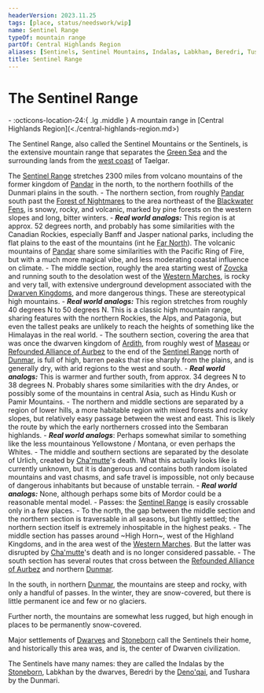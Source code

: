 ```yaml
---
headerVersion: 2023.11.25
tags: [place, status/needswork/wip]
name: Sentinel Range
typeOf: mountain range
partOf: Central Highlands Region
aliases: [Sentinels, Sentinel Mountains, Indalas, Labkhan, Beredri, Tushara]
title: Sentinel Range
---
```

# The Sentinel Range
<div class="grid cards ext-narrow-margin ext-one-column" markdown>
-    :octicons-location-24:{ .lg .middle } A mountain range in [Central Highlands Region](<./central-highlands-region.md>)  
</div>


The Sentinel Range, also called the Sentinel Mountains or the Sentinels, is the extensive mountain range that separates the [Green Sea](<../green-sea.md>) and the surrounding lands from the [west coast](<../west-coast/west-coast-region.md>) of Taelgar.

The [Sentinel Range](<./sentinel-range.md>) stretches 2300 miles from volcano mountains of the former kingdom of [Pandar](<../../history/pandar.md>) in the north, to the northern foothills of the Dunmari plains in the south. 
	- The northern section, from roughly [Pandar](<../../history/pandar.md>) south past the [Forest of Nightmares](<../far-north/forest-of-nightmares.md>) to the area northeast of the [Blackwater Fens](<../chasa-nahadi-watershed/blackwater-fens.md>), is snowy, rocky, and volcanic, marked by pine forests on the western slopes and long, bitter winters. 
		- ***Real world analogs:*** This region is at approx. 52 degrees north, and probably has some similarities with the Canadian Rockies, especially Banff and Jasper national parks, including the flat plains to the east of the mountains (int he [Far North](<../far-north/far-north.md>)). The volcanic mountains of [Pandar](<../../history/pandar.md>) share some similarities with the Pacific Ring of Fire, but with a much more magical vibe, and less moderating coastal influence on climate. 
	- The middle section, roughly the area starting west of [Zovcka](<../greater-sembara/zimkovia/zovcka.md>) and running south to the desolation west of the [Western Marches](<../greater-sembara/sembara/western-marches/western-marches.md>), is rocky and very tall, with extensive underground development associated with the [Dwarven Kingdoms](<dwarven-kingdoms/dwarven-kingdoms.md>), and more dangerous things. These are stereotypical high mountains. 
		- ***Real world analogs:*** This region stretches from roughly 40 degrees N to 50 degrees N. This is a classic high mountain range, sharing features with the northern Rockies, the Alps, and Patagonia, but even the tallest peaks are unlikely to reach the heights of something like the Himalayas in the real world. 
	- The southern section, covering the area that was once the dwarven kingdom of [Ardith](<dwarven-kingdoms/ardith.md>), from roughly west of [Maseau](<../greater-sembara/duchy-of-maseau/duchy-of-maseau.md>) or [Refounded Alliance of Aurbez](<../greater-sembara/refounded-alliance-of-aurbez/refounded-alliance-of-aurbez.md>) to the end of the [Sentinel Range](<./sentinel-range.md>) north of [Dunmar](<../greater-dunmar/realms/dunmar/dunmar.md>), is full of high, barren peaks that rise sharply from the plains, and is generally dry, with arid regions to the west and south. 
		- ***Real world analogs:*** This is warmer and further south, from approx. 34 degrees N to 38 degrees N. Probably shares some similarities with the dry Andes, or possibly some of the mountains in central Asia, such as Hindu Kush or Pamir Mountains. 
	- The northern and middle sections are separated by a region of lower hills, a more habitable region with mixed forests and rocky slopes, but relatively easy passage between the west and east. This is likely the route by which the early northerners crossed into the Sembaran highlands. 
		- ***Real world analogs***: Perhaps somewhat similar to something like the less mountainous Yellowstone / Montana, or even perhaps the Whites. 
	- The middle and southern sections are separated by the desolate of Urlich, created by [Cha'mutte](<../../people/extraplanar-powers/cha-mutte.md>)'s death. What this actually looks like is currently unknown, but it is dangerous and contains both random isolated mountains and vast chasms, and safe travel is impossible, not only because of dangerous inhabitants but because of unstable terrain. 
		- ***Real world analogs:*** None, although perhaps some bits of Mordor could be a reasonable mental model. 
	- Passes: the [Sentinel Range](<./sentinel-range.md>) is easily crossable only in a few places. 
		- To the north, the gap between the middle section and the northern section is traversable in all seasons, but lightly settled; the northern section itself is extremely inhospitable in the highest peaks.
		- The middle section has passes around ~High Horn~, west of the Highland Kingdoms, and in the area west of the [Western Marches](<../greater-sembara/sembara/western-marches/western-marches.md>). But the latter was disrupted by [Cha'mutte](<../../people/extraplanar-powers/cha-mutte.md>)'s death and is no longer considered passable. 
		- The south section has several routes that cross between the [Refounded Alliance of Aurbez](<../greater-sembara/refounded-alliance-of-aurbez/refounded-alliance-of-aurbez.md>) and northern [Dunmar](<../greater-dunmar/realms/dunmar/dunmar.md>). 

In the south, in northern [Dunmar](<../greater-dunmar/realms/dunmar/dunmar.md>), the mountains are steep and rocky, with only a handful of passes. In the winter, they are snow-covered, but there is little permanent ice and few or no glaciers. 

Further north, the mountains are somewhat less rugged, but high enough in places to be permanently snow-covered. 

Major settlements of [Dwarves](<../../species/children-of-the-embodied-gods/dwarves/dwarves.md>) and [Stoneborn](<../../species/children-of-the-embodied-gods/stoneborn/stoneborn.md>) call the Sentinels their home, and historically this area was, and is, the center of Dwarven civilization. 

The Sentinels have many names: they are called the Indalas by the [Stoneborn](<../../species/children-of-the-embodied-gods/stoneborn/stoneborn.md>), Labkhan by the dwarves, Beredri by the [Deno'qai](<../../groups/deno-qai/deno-qai.md>), and Tushara by the Dunmari. 



